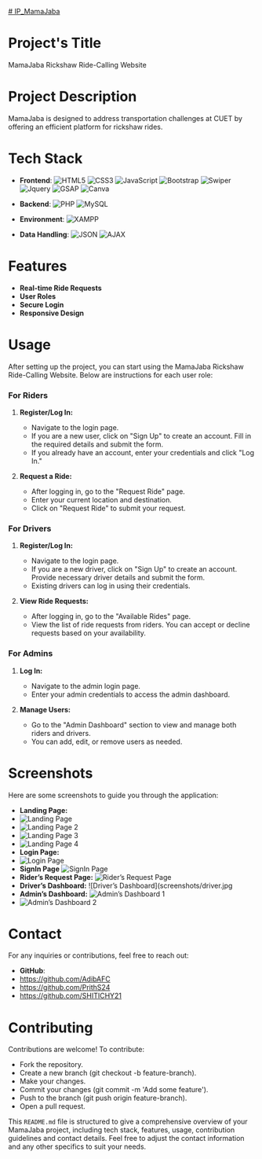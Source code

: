[# IP_MamaJaba](https://adibafc.github.io/IP_MamaJaba/)


# Project's Title
MamaJaba Rickshaw Ride-Calling Website

# Project Description
MamaJaba is designed to address transportation challenges at CUET by offering an efficient platform for rickshaw rides.

# Tech Stack
- **Frontend**: 
  ![HTML5](https://img.shields.io/badge/-HTML5-E34F26?logo=html5&logoColor=white&style=for-the-badge)
  ![CSS3](https://img.shields.io/badge/-CSS3-1572B6?logo=css3&logoColor=white&style=for-the-badge)
  ![JavaScript](https://img.shields.io/badge/-JavaScript-F7DF1E?logo=javascript&logoColor=black&style=for-the-badge)
  ![Bootstrap](https://img.shields.io/badge/-Bootstrap-563D7C?logo=bootstrap&logoColor=white&style=for-the-badge)
  ![Swiper](https://img.shields.io/badge/Swiper-%236332F6?style=for-the-badge&logo=Swiper)
  ![Jquery](https://img.shields.io/badge/Jquery-%230769AD?style=for-the-badge&logo=Jquery)
  ![GSAP](https://img.shields.io/badge/GSAP-%2310EA45?style=for-the-badge&logo=GSAP)
  ![Canva](https://img.shields.io/badge/Canva-%2300C4CC?style=for-the-badge&logo=Canva&labelColor=black)
  
- **Backend**: 
  ![PHP](https://img.shields.io/badge/-PHP-777BB4?logo=php&logoColor=white&style=for-the-badge)
  ![MySQL](https://img.shields.io/badge/-MySQL-4479A1?logo=mysql&logoColor=white&style=for-the-badge)

- **Environment**: 
  ![XAMPP](https://img.shields.io/badge/-XAMPP-FB7A24?logo=xampp&logoColor=white&style=for-the-badge)

- **Data Handling**: 
  ![JSON](https://img.shields.io/badge/-JSON-000000?logo=json&logoColor=white&style=for-the-badge)
  ![AJAX](https://img.shields.io/badge/-AJAX-4B8BBE?logo=ajax&logoColor=white&style=for-the-badge)

# Features
- **Real-time Ride Requests**
- **User Roles**
- **Secure Login**
- **Responsive Design** 

# Usage
After setting up the project, you can start using the MamaJaba Rickshaw Ride-Calling Website. Below are instructions for each user role:

### For Riders
1. **Register/Log In:**
   - Navigate to the login page.
   - If you are a new user, click on "Sign Up" to create an account. Fill in the required details and submit the form.
   - If you already have an account, enter your credentials and click "Log In."

2. **Request a Ride:**
   - After logging in, go to the "Request Ride" page.
   - Enter your current location and destination.
   - Click on "Request Ride" to submit your request.

### For Drivers
1. **Register/Log In:**
   - Navigate to the login page.
   - If you are a new driver, click on "Sign Up" to create an account. Provide necessary driver details and submit the form.
   - Existing drivers can log in using their credentials.

2. **View Ride Requests:**
   - After logging in, go to the "Available Rides" page.
   - View the list of ride requests from riders. You can accept or decline requests based on your availability.
   
### For Admins
1. **Log In:**
   - Navigate to the admin login page.
   - Enter your admin credentials to access the admin dashboard.

2. **Manage Users:**
   - Go to the "Admin Dashboard" section to view and manage both riders and drivers.
   - You can add, edit, or remove users as needed.

# Screenshots

Here are some screenshots to guide you through the application:

- **Landing Page:**
&nbsp;
- ![Landing Page](screenshots/landing1.jpg)
- ![Landing Page 2](screenshots/landing2.jpg)
- ![Landing Page 3](screenshots/landing3.jpg)
- ![Landing Page 4](screenshots/landing4.jpg)
  &nbsp;
  &nbsp;
- **Login Page:**
- ![Login Page](screenshots/login.jpg)
&nbsp;
&nbsp;
- **SignIn Page** ![SignIn Page](screenshots/signin.jpg)
  &nbsp;
  &nbsp;
- **Rider’s Request Page:** ![Rider’s Request Page](screenshots/rider.jpg)
 &nbsp;
 &nbsp;
- **Driver’s Dashboard:** ![Driver’s Dashboard](screenshots/driver.jpg
&nbsp;
- **Admin’s Dashboard:** ![Admin’s Dashboard 1](screenshots/admin1.jpg)
- ![Admin’s Dashboard 2](screenshots/admin2.jpg)

# Contact
For any inquiries or contributions, feel free to reach out:
- **GitHub**:
-  https://github.com/AdibAFC
- https://github.com/PrithS24
- https://github.com/SHITICHY21

# Contributing
Contributions are welcome! To contribute:

- Fork the repository.
- Create a new branch (git checkout -b feature-branch).
- Make your changes.
- Commit your changes (git commit -m 'Add some feature').
- Push to the branch (git push origin feature-branch).
- Open a pull request.
  
This `README.md` file is structured to give a comprehensive overview of your MamaJaba project, including tech stack, features, usage, contribution guidelines and contact details. Feel free to adjust the contact information and any other specifics to suit your needs.






